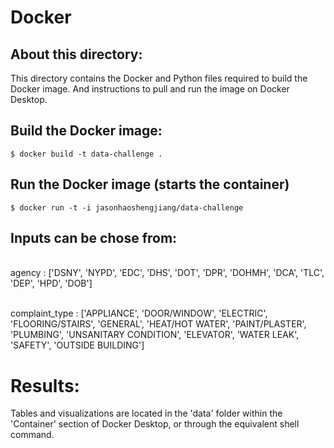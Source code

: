 # Docker 

## About this directory:
This directory contains the Docker and Python files required to build the Docker image. And instructions to pull and run the image on Docker Desktop. 

## Build the Docker image:
```shell
$ docker build -t data-challenge . 
```
## Run the Docker image (starts the container)
```shell
$ docker run -t -i jasonhaoshengjiang/data-challenge
```
Inputs can be chose from:
---
<br> agency : ['DSNY', 'NYPD', 'EDC', 'DHS', 'DOT', 'DPR', 'DOHMH', 'DCA', 'TLC',
       'DEP', 'HPD', 'DOB'] 

<br> complaint_type : ['APPLIANCE', 'DOOR/WINDOW', 'ELECTRIC', 'FLOORING/STAIRS',
       'GENERAL', 'HEAT/HOT WATER', 'PAINT/PLASTER', 'PLUMBING',
       'UNSANITARY CONDITION', 'ELEVATOR', 'WATER LEAK', 'SAFETY',
       'OUTSIDE BUILDING']

# Results:
Tables and visualizations are located in the 'data' folder within the 'Container' section of Docker Desktop, or through the equivalent shell command.


